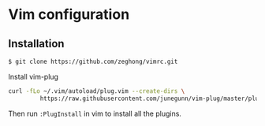 # Vim configuration


## Installation

```sh
$ git clone https://github.com/zeghong/vimrc.git
```

Install vim-plug

```sh
curl -fLo ~/.vim/autoload/plug.vim --create-dirs \
         https://raw.githubusercontent.com/junegunn/vim-plug/master/plug.vim
```
Then run `:PlugInstall` in vim to install all the plugins.
